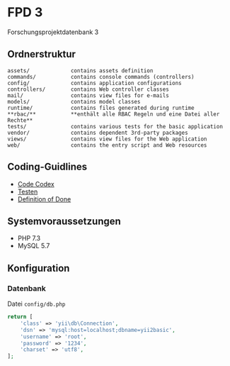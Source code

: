 FPD 3
=====
Forschungsprojektdatenbank 3

Ordnerstruktur
-------------------

    assets/             contains assets definition
    commands/           contains console commands (controllers)
    config/             contains application configurations
    controllers/        contains Web controller classes
    mail/               contains view files for e-mails
    models/             contains model classes
    runtime/            contains files generated during runtime
    **rbac/**           **enthält alle RBAC Regeln und eine Datei aller Rechte**
    tests/              contains various tests for the basic application
    vendor/             contains dependent 3rd-party packages
    views/              contains view files for the Web application
    web/                contains the entry script and Web resources

Coding-Guidlines
----------------
* [Code Codex](docs/coding/code_codex.md)
* [Testen](docs/coding/testing.md)
* [Definition of Done](docs/coding/definition_done.md)


Systemvoraussetzungen
------------

* PHP 7.3
* MySQL 5.7

Konfiguration
-------------

### Datenbank

Datei `config/db.php`

```php
return [
    'class' => 'yii\db\Connection',
    'dsn' => 'mysql:host=localhost;dbname=yii2basic',
    'username' => 'root',
    'password' => '1234',
    'charset' => 'utf8',
];
```

